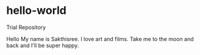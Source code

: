 # hello-world
Trial Repository

Hello My name is Sakthisree. I love art and films.
Take me to the moon and back and I'll be super happy.
